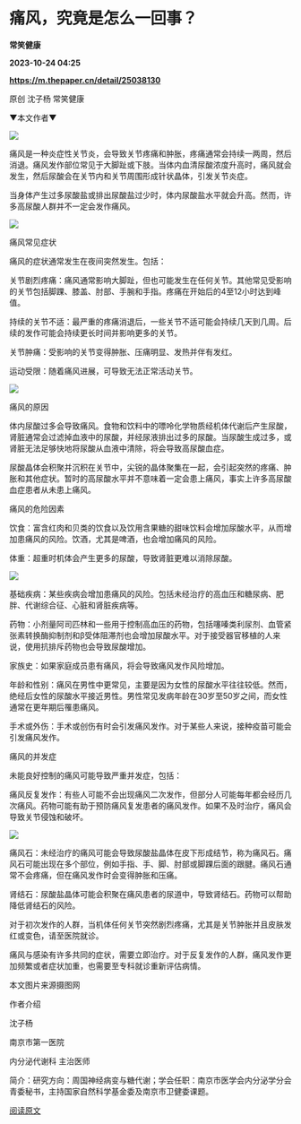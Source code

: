 # 痛风，究竟是怎么一回事？
**常笑健康**

**2023-10-24 04:25**

**https://m.thepaper.cn/detail/25038130**

原创 沈子杨 常笑健康

▼本文作者▼

![](https://imagepphcloud.thepaper.cn/pph/image/275/374/626.jpg)

痛风是一种炎症性关节炎，会导致关节疼痛和肿胀，疼痛通常会持续一两周，然后消退。痛风发作部位常见于大脚趾或下肢。当体内血清尿酸浓度升高时，痛风就会发生，然后尿酸会在关节内和关节周围形成针状晶体，引发关节炎症。

当身体产生过多尿酸盐或排出尿酸盐过少时，体内尿酸盐水平就会升高。然而，许多高尿酸人群并不一定会发作痛风。

![](https://imagepphcloud.thepaper.cn/pph/image/275/374/629.jpg)

痛风常见症状

痛风的症状通常发生在夜间突然发生。包括：

关节剧烈疼痛：痛风通常影响大脚趾，但也可能发生在任何关节。其他常见受影响的关节包括脚踝、膝盖、肘部、手腕和手指。疼痛在开始后的4至12小时达到峰值。

持续的关节不适：最严重的疼痛消退后，一些关节不适可能会持续几天到几周。后续的发作可能会持续更长时间并影响更多的关节。

关节肿痛：受影响的关节变得肿胀、压痛明显、发热并伴有发红。

运动受限：随着痛风进展，可导致无法正常活动关节。

![](https://imagepphcloud.thepaper.cn/pph/image/275/374/632.jpg)

痛风的原因

体内尿酸过多会导致痛风。食物和饮料中的嘌呤化学物质经机体代谢后产生尿酸，肾脏通常会过滤掉血液中的尿酸，并经尿液排出过多的尿酸。当尿酸生成过多，或肾脏无法足够快地将尿酸从血液中清除，将会导致高尿酸血症。

尿酸晶体会积聚并沉积在关节中，尖锐的晶体聚集在一起，会引起突然的疼痛、肿胀和其他症状。暂时的高尿酸水平并不意味着一定会患上痛风，事实上许多高尿酸血症患者从未患上痛风。

痛风的危险因素

饮食：富含红肉和贝类的饮食以及饮用含果糖的甜味饮料会增加尿酸水平，从而增加患痛风的风险。饮酒，尤其是啤酒，也会增加痛风的风险。

体重：超重时机体会产生更多的尿酸，导致肾脏更难以消除尿酸。

![](https://imagepphcloud.thepaper.cn/pph/image/275/374/640.jpg)

基础疾病：某些疾病会增加患痛风的风险。包括未经治疗的高血压和糖尿病、肥胖、代谢综合征、心脏和肾脏疾病等。

药物：小剂量阿司匹林和一些用于控制高血压的药物，包括噻嗪类利尿剂、血管紧张素转换酶抑制剂和β受体阻滞剂也会增加尿酸水平。对于接受器官移植的人来说，使用抗排斥药物也会导致尿酸增加。

家族史：如果家庭成员患有痛风，将会导致痛风发作风险增加。

年龄和性别：痛风在男性中更常见，主要是因为女性的尿酸水平往往较低。然而，绝经后女性的尿酸水平接近男性。男性常见发病年龄在30岁至50岁之间，而女性通常在更年期后罹患痛风。

手术或外伤：手术或创伤有时会引发痛风发作。对于某些人来说，接种疫苗可能会引发痛风发作。

痛风的并发症

未能良好控制的痛风可能导致严重并发症，包括：

痛风反复发作：有些人可能不会出现痛风二次发作，但部分人可能每年都会经历几次痛风。药物可能有助于预防痛风复发患者的痛风发作。如果不及时治疗，痛风会导致关节侵蚀和破坏。

![](https://imagepphcloud.thepaper.cn/pph/image/275/374/644.jpg)

痛风石：未经治疗的痛风可能会导致尿酸盐晶体在皮下形成结节，称为痛风石。痛风石可能出现在多个部位，例如手指、手、脚、肘部或脚踝后面的跟腱。痛风石通常不会疼痛，但在痛风发作时会变得肿胀和压痛。

肾结石：尿酸盐晶体可能会积聚在痛风患者的尿道中，导致肾结石。药物可以帮助降低肾结石的风险。

对于初次发作的人群，当机体任何关节突然剧烈疼痛，尤其是关节肿胀并且皮肤发红或变色，请至医院就诊。

痛风与感染有许多共同的症状，需要立即治疗。对于反复发作的人群，痛风发作更加频繁或者症状加重，也需要至专科就诊重新评估病情。

本文图片来源摄图网

作者介绍

沈子杨

南京市第一医院

内分泌代谢科 主治医师

简介：研究方向：周国神经病变与糖代谢；学会任职：南京市医学会内分泌学分会青委秘书，主持国家自然科学基金委及南京市卫健委课题。

[阅读原文](http://mp.weixin.qq.com/s?__biz=MzAwMzU2NzA2Ng==&mid=2685571658&idx=3&sn=a2008d4acc5208cd98d7bedf9a0cd072)